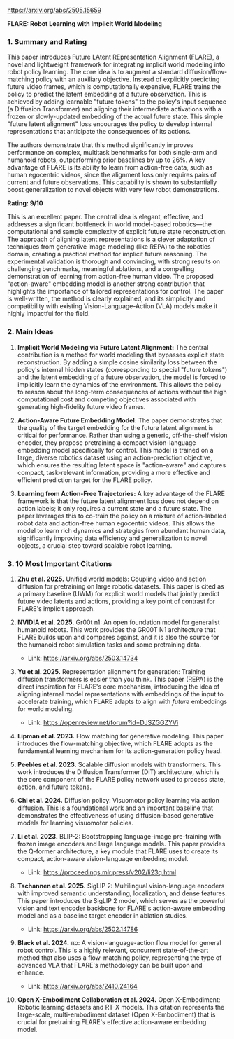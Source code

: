 https://arxiv.org/abs/2505.15659

**FLARE: Robot Learning with Implicit World Modeling**

### 1. Summary and Rating

This paper introduces Future LAtent REpresentation Alignment (FLARE), a novel and lightweight framework for integrating implicit world modeling into robot policy learning. The core idea is to augment a standard diffusion/flow-matching policy with an auxiliary objective. Instead of explicitly predicting future video frames, which is computationally expensive, FLARE trains the policy to predict the latent embedding of a future observation. This is achieved by adding learnable "future tokens" to the policy's input sequence (a Diffusion Transformer) and aligning their intermediate activations with a frozen or slowly-updated embedding of the actual future state. This simple "future latent alignment" loss encourages the policy to develop internal representations that anticipate the consequences of its actions.

The authors demonstrate that this method significantly improves performance on complex, multitask benchmarks for both single-arm and humanoid robots, outperforming prior baselines by up to 26%. A key advantage of FLARE is its ability to learn from action-free data, such as human egocentric videos, since the alignment loss only requires pairs of current and future observations. This capability is shown to substantially boost generalization to novel objects with very few robot demonstrations.

**Rating: 9/10**

This is an excellent paper. The central idea is elegant, effective, and addresses a significant bottleneck in world model-based robotics—the computational and sample complexity of explicit future state reconstruction. The approach of aligning latent representations is a clever adaptation of techniques from generative image modeling (like REPA) to the robotics domain, creating a practical method for implicit future reasoning. The experimental validation is thorough and convincing, with strong results on challenging benchmarks, meaningful ablations, and a compelling demonstration of learning from action-free human video. The proposed "action-aware" embedding model is another strong contribution that highlights the importance of tailored representations for control. The paper is well-written, the method is clearly explained, and its simplicity and compatibility with existing Vision-Language-Action (VLA) models make it highly impactful for the field.

### 2. Main Ideas

1.  **Implicit World Modeling via Future Latent Alignment:** The central contribution is a method for world modeling that bypasses explicit state reconstruction. By adding a simple cosine similarity loss between the policy's internal hidden states (corresponding to special "future tokens") and the latent embedding of a future observation, the model is forced to implicitly learn the dynamics of the environment. This allows the policy to reason about the long-term consequences of actions without the high computational cost and competing objectives associated with generating high-fidelity future video frames.

2.  **Action-Aware Future Embedding Model:** The paper demonstrates that the quality of the target embedding for the future latent alignment is critical for performance. Rather than using a generic, off-the-shelf vision encoder, they propose pretraining a compact vision-language embedding model specifically for control. This model is trained on a large, diverse robotics dataset using an action-prediction objective, which ensures the resulting latent space is "action-aware" and captures compact, task-relevant information, providing a more effective and efficient prediction target for the FLARE policy.

3.  **Learning from Action-Free Trajectories:** A key advantage of the FLARE framework is that the future latent alignment loss does not depend on action labels; it only requires a current state and a future state. The paper leverages this to co-train the policy on a mixture of action-labeled robot data and action-free human egocentric videos. This allows the model to learn rich dynamics and strategies from abundant human data, significantly improving data efficiency and generalization to novel objects, a crucial step toward scalable robot learning.

### 3. 10 Most Important Citations

1.  **Zhu et al. 2025.** Unified world models: Coupling video and action diffusion for pretraining on large robotic datasets.
    This paper is cited as a primary baseline (UWM) for explicit world models that jointly predict future video latents and actions, providing a key point of contrast for FLARE's implicit approach.

2.  **NVIDIA et al. 2025.** Gr00t n1: An open foundation model for generalist humanoid robots.
    This work provides the GR00T N1 architecture that FLARE builds upon and compares against, and it is also the source for the humanoid robot simulation tasks and some pretraining data.
    *   Link: https://arxiv.org/abs/2503.14734

3.  **Yu et al. 2025.** Representation alignment for generation: Training diffusion transformers is easier than you think.
    This paper (REPA) is the direct inspiration for FLARE's core mechanism, introducing the idea of aligning internal model representations with embeddings of the input to accelerate training, which FLARE adapts to align with *future* embeddings for world modeling.
    *   Link: https://openreview.net/forum?id=DJSZGGZYVi

4.  **Lipman et al. 2023.** Flow matching for generative modeling.
    This paper introduces the flow-matching objective, which FLARE adopts as the fundamental learning mechanism for its action-generation policy head.

5.  **Peebles et al. 2023.** Scalable diffusion models with transformers.
    This work introduces the Diffusion Transformer (DiT) architecture, which is the core component of the FLARE policy network used to process state, action, and future tokens.

6.  **Chi et al. 2024.** Diffusion policy: Visuomotor policy learning via action diffusion.
    This is a foundational work and an important baseline that demonstrates the effectiveness of using diffusion-based generative models for learning visuomotor policies.

7.  **Li et al. 2023.** BLIP-2: Bootstrapping language-image pre-training with frozen image encoders and large language models.
    This paper provides the Q-former architecture, a key module that FLARE uses to create its compact, action-aware vision-language embedding model.
    *   Link: https://proceedings.mlr.press/v202/li23q.html

8.  **Tschannen et al. 2025.** SigLIP 2: Multilingual vision-language encoders with improved semantic understanding, localization, and dense features.
    This paper introduces the SigLIP 2 model, which serves as the powerful vision and text encoder backbone for FLARE's action-aware embedding model and as a baseline target encoder in ablation studies.
    *   Link: https://arxiv.org/abs/2502.14786

9.  **Black et al. 2024.** πο: A vision-language-action flow model for general robot control.
    This is a highly relevant, concurrent state-of-the-art method that also uses a flow-matching policy, representing the type of advanced VLA that FLARE's methodology can be built upon and enhance.
    *   Link: https://arxiv.org/abs/2410.24164

10. **Open X-Embodiment Collaboration et al. 2024.** Open X-Embodiment: Robotic learning datasets and RT-X models.
    This citation represents the large-scale, multi-embodiment dataset (Open X-Embodiment) that is crucial for pretraining FLARE's effective action-aware embedding model.
